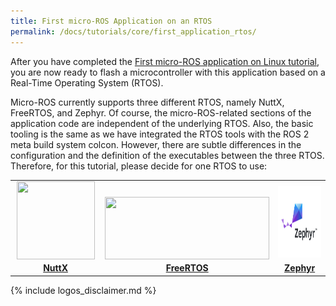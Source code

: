 ```yaml
---
title: First micro-ROS Application on an RTOS
permalink: /docs/tutorials/core/first_application_rtos/
---
```


After you have completed the [First micro-ROS application on Linux tutorial](../first_application_linux), you are now ready to flash a microcontroller with this application based on a Real-Time Operating System (RTOS).

Micro-ROS currently supports three different RTOS, namely NuttX, FreeRTOS, and Zephyr. Of course, the micro-ROS-related sections of the application code are independent of the underlying RTOS. Also, the basic tooling is the same as we have integrated the RTOS tools with the ROS 2 meta build system colcon. However, there are subtle differences in the configuration and the definition of the executables between the three RTOS. Therefore, for this tutorial, please decide for one RTOS to use:

<table style="border:none;">
 <tr>
  <td style="width:33%; text-align:center; vertical-align:bottom; font-weight:bold;"><a href="nuttx/"><img style="margin-left:auto; margin-right:auto; padding-bottom:5px;" width="125" height="125" src="https://upload.wikimedia.org/wikipedia/commons/b/b0/NuttX_logo.png"><br/>NuttX</a></td>
  <td style="width:33%; text-align:center; vertical-align:bottom; font-weight:bold;"><a href="freertos/"><img style="margin-left:auto; margin-right:auto; padding-bottom:5px;" width="263" height="100" src="https://upload.wikimedia.org/wikipedia/commons/4/4e/Logo_freeRTOS.png"><br/>FreeRTOS</a></td>
  <td style="width:33%; text-align:center; vertical-align:bottom; font-weight:bold;"><a href="zephyr/"><img style="margin-left:auto; margin-right:auto; padding-bottom:5px;" width="220" height="114" src="/img/posts/logo-zephyr.jpg"><br/>Zephyr</a></td>
 </tr>
</table>

{% include logos_disclaimer.md %}
